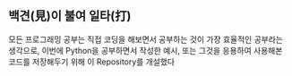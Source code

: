 백견(見)이 불여 일타(打)
------------------------
모든 프로그래밍 공부는 직접 코딩을 해보면서 공부하는 것이 가장 효율적인 공부라는 생각으로, 이번에 Python을 공부하면서 작성한 예시, 또는 그것을 응용하여 사용해본 코드를 저장해두기 위해 이 Repository를 개설했다

